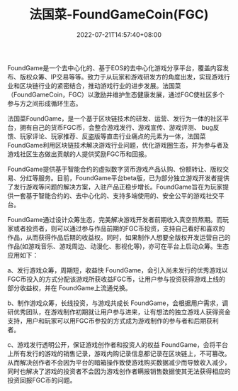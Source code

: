 ﻿---
weight: 
title: "法国菜-FoundGameCoin(FGC)"
description: "FoundGame是一个去中心化的、基于EOS的去中心化游戏分享平台，覆盖内容发布、版权众筹、IP交易等等"
date: 2022-07-21T14:57:40+08:00
lastmod: 2022-07-21T14:57:40+08:00
draft: false
authors: ["Simon"]
featuredImage: "faguocai-foundgamecoinfgc.jpg"
link: "http://www.foundgame.com/"
tags: ["数字代币","法国菜-FoundGameCoin(FGC)"]
categories: ["navigation"]
navigation: ["数字代币"]
lightgallery: true
toc: true
pinned: false
recommend: false
recommend1: false
---
FoundGame是一个去中心化的、基于EOS的去中心化游戏分享平台，覆盖内容发布、版权众筹、IP交易等等。致力于从玩家和游戏研发方的角度出发，实现游戏行业和区块链行业的紧密结合，推动游戏行业的进步发展。法国菜（FoundGameCoin，FGC）以激励并维护生态健康发展，通过FGC使社区多个参与方之间形成循环生态。

法国菜FoundGame，是一个基于区块链技术的研发、运营、发行为一体的社区平台，拥有自己的货币FGC币，会整合游戏发行、游戏宣传、游戏评测、 bug反馈、玩家评论、玩家推荐、反盗版等直击行业痛点的元素为一体，法国菜 FoundGame利用区块链技术解决游戏行业问题，优化游戏圈生态，并为参与者及游戏社区生态做出贡献的人提供奖励FGC币和回报。

FoundGame提供基于智能合约的虚拟数字货币游戏产品认购、份额转让、版权交易、分红等服务。目前，FoundGame平台beta版，已为部分独立游戏开发者提供了发行游戏等问题的解决方案，入驻产品正稳步增长。FoundGame旨在为玩家提供一套基于智能合约的、去中心化的、支持多端使用的、安全公平的游戏社交平台。

FoundGame通过设计众筹生态，完美解决游戏开发者前期收入真空煎熬期。而玩家或者投资者，则可以通过参与作品前期的FGC币投资，支持自己看好和喜欢的作品，从而获得作品后期的收益权。同时，如果制作人想要全版权开发运营自己的作品(如游戏音乐、游戏周边、动漫化、影视化等)，亦可在平台上启动众筹。生态应用如下：

a、发行游戏众筹，周期短，收益快 FoundGame，会引入尚未发行的优秀游戏以FGC币投入的方式分配该游戏所获收益FGC币，让用户参与投资获得游戏上线的部分收益权，并在 FoundGame上流通兑换。

b、制作游戏众筹，长线投资，与游戏共成长 FoundGame，会根据用户需求，调研优秀团队，在游戏制作初期就让用户参与进来，让有想法的独立游戏人获得资金支持，用户和玩家可以用FGC币参投的方式成为游戏制作的参与者和后期获利者。

c、游戏发行透明公开，保证游戏创作者和投资人的权益 FoundGame，会将平台上所有发行的游戏的销售记录，游戏内购记录信息都记录在区块链上，不可篡改。从而解决创作者不会因为平台的暗箱操作致使游戏购买数据减少而导致收入减少，同时也解决了游戏的投资者不会因为游戏创作者瞒报销售数据使其无法获得相应的投资回报FGC币的问题。